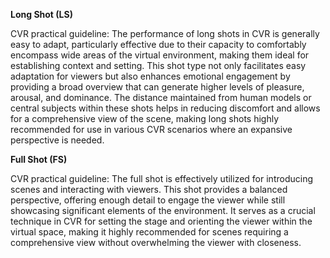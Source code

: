 **Long Shot (LS)**

CVR practical guideline: The performance of long shots in CVR is generally easy to adapt, particularly effective due to their capacity to comfortably encompass wide areas of the virtual environment, making them ideal for establishing context and setting. This shot type not only facilitates easy adaptation for viewers but also enhances emotional engagement by providing a broad overview that can generate higher levels of pleasure, arousal, and dominance. The distance maintained from human models or central subjects within these shots helps in reducing discomfort and allows for a comprehensive view of the scene, making long shots highly recommended for use in various CVR scenarios where an expansive perspective is needed.

**Full Shot (FS)**

CVR practical guideline: The full shot is effectively utilized for introducing scenes and interacting with viewers. This shot provides a balanced perspective, offering enough detail to engage the viewer while still showcasing significant elements of the environment. It serves as a crucial technique in CVR for setting the stage and orienting the viewer within the virtual space, making it highly recommended for scenes requiring a comprehensive view without overwhelming the viewer with closeness.
